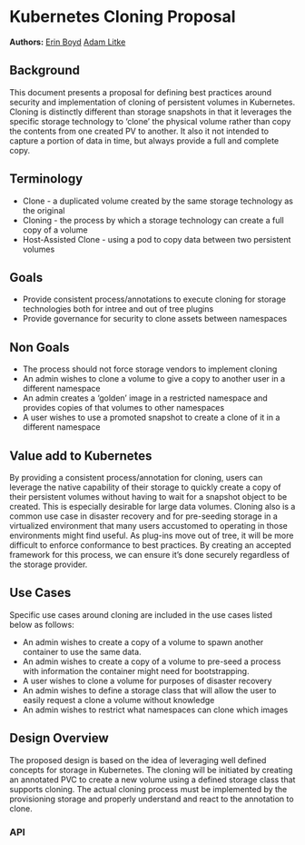 Kubernetes Cloning Proposal
================================

**Authors:** [Erin Boyd](https://github.com/erinboyd) [Adam Litke](https://github.com/aglitke)

## Background

This document presents a proposal for defining best practices around security and implementation of cloning of persistent volumes in Kubernetes. 
Cloning is distinctly different than storage snapshots in that it leverages the specific storage technology to ‘clone’ the physical volume 
rather than copy the contents from one created PV to another. It also it not intended to capture a portion of data in time, 
but always provide a full and complete copy.

## Terminology
* Clone - a duplicated volume created by the same storage technology as the original
* Cloning - the process by which a storage technology can create a full copy of a volume
* Host-Assisted Clone - using a pod to copy data between two persistent volumes

## Goals
* Provide consistent process/annotations to execute cloning for storage technologies both for intree and out of tree plugins
* Provide governance for security to clone assets between namespaces

## Non Goals
* The process should not force storage vendors to implement cloning
* An admin wishes to clone a volume to give a copy to another user in a different namespace 
* An admin creates a ‘golden’ image in a restricted namespace and provides copies of that volumes to other namespaces
* A user wishes to use a promoted snapshot to create a clone of it in a different namespace

## Value add to Kubernetes  
 By providing a consistent process/annotation for cloning, users can leverage the native capability of their storage to quickly create a 
 copy of their persistent volumes without having to wait for a snapshot object to be created. This is especially desirable for large 
 data volumes. Cloning also is a common use case in disaster recovery and for pre-seeding storage in a virtualized environment that many 
 users accustomed to operating in those environments might find useful. As plug-ins move out of tree, it will be more difficult to 
 enforce conformance to best practices. By creating an accepted framework for this process, we can ensure it’s done securely regardless 
 of the storage provider.

## Use Cases 
Specific use cases around cloning are included in the use cases listed below as follows:
* An admin wishes to create a copy of a volume to spawn another container to use the same data. 
* An admin wishes to create a copy of a volume to pre-seed a process with information the container might need for bootstrapping.
* A user wishes to clone a volume for purposes of disaster recovery
* An admin wishes to define a storage class that will allow the user to easily request a clone a volume without knowledge
* An admin wishes to restrict what namespaces can clone which images

## Design Overview
The proposed design is based on the idea of leveraging well defined concepts for storage in Kubernetes. The cloning will be initiated 
by creating an annotated PVC to create a new volume using a defined storage class that supports cloning.
The actual cloning process must be implemented by the provisioning storage and properly understand and react to the annotation to clone.

### API
